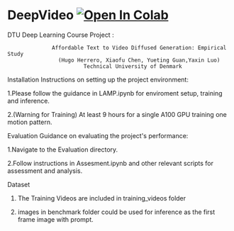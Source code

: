 # DeepVideo [![Open In Colab](https://colab.research.google.com/assets/colab-badge.svg)](https://colab.research.google.com/github/Yaxin9Luo/DeepVideo/blob/main/LAMP.ipynb)

DTU Deep Learning Course Project :



                  Affordable Text to Video Diffused Generation: Empirical Study
                    (Hugo Herrero, Xiaofu Chen, Yueting Guan,Yaxin Luo)
                            Technical University of Denmark

Installation
Instructions on setting up the project environment:

  1.Please follow the guidance in LAMP.ipynb for enviroment setup, training and inference.
  
  2.(Warning for Training) At least 9 hours for a single A100 GPU training one motion pattern.

Evaluation
Guidance on evaluating the project's performance:

  1.Navigate to the Evaluation directory.
  
  2.Follow instructions in Assesment.ipynb and other relevant scripts for assessment and analysis.

Dataset

1. The Training Videos are included in training_videos folder

2. images in benchmark folder could be used for inference as the first frame image with prompt.

